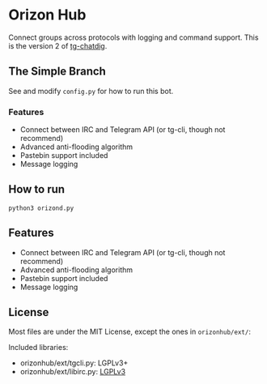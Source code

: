 # Orizon Hub
Connect groups across protocols with logging and command support.
This is the version 2 of [tg-chatdig](https://github.com/gumblex/tg-chatdig).

## The Simple Branch
See and modify `config.py` for how to run this bot.

### Features

* Connect between IRC and Telegram API (or tg-cli, though not recommend)
* Advanced anti-flooding algorithm
* Pastebin support included
* Message logging

## How to run

`python3 orizond.py`

## Features

* Connect between IRC and Telegram API (or tg-cli, though not recommend)
* Advanced anti-flooding algorithm
* Pastebin support included
* Message logging

## License
Most files are under the MIT License, except the ones in `orizonhub/ext/`:

Included libraries:
* orizonhub/ext/tgcli.py: LGPLv3+
* orizonhub/ext/libirc.py: [LGPLv3](https://github.com/m13253/libirc/blob/master/COPYING)
